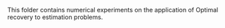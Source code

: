 This folder contains numerical experiments on the application of Optimal recovery to estimation problems.
